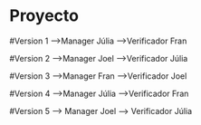 # Proyecto

#Version 1
-->Manager Júlia
-->Verificador Fran

#Version 2
-->Manager Joel
-->Verificador Júlia

#Version 3
-->Manager Fran
-->Verificador Joel

#Version 4
-->Manager Júlia
-->Verificador Fran

#Version 5
--> Manager Joel
--> Verificador Júlia
